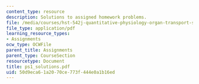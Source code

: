 ```yaml
---
content_type: resource
description: Solutions to assigned homework problems.
file: /media/courses/hst-542j-quantitative-physiology-organ-transport-systems-spring-2004/50d9eca61a2070ce773f444e0a1b16ed_ps1_solutions.pdf
file_type: application/pdf
learning_resource_types:
- Assignments
ocw_type: OCWFile
parent_title: Assignments
parent_type: CourseSection
resourcetype: Document
title: ps1_solutions.pdf
uid: 50d9eca6-1a20-70ce-773f-444e0a1b16ed
---
```

